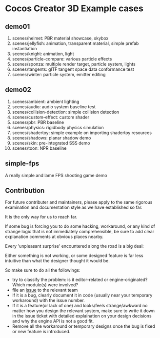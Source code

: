 # Cocos Creator 3D Example cases

## demo01

1. scenes/helmet: PBR material showcase, skybox
2. scenes/jellyfish: animation, transparent material, simple prefab instantiation
3. scenes/knight: animation, light
3. scenes/particle-compare: various particle effects
5. scenes/sponza: multiple render target, particle system, lights
5. scenes/tangents: glTF tangent space data conformance test
6. scenes/winter: particle system, emitter editing

## demo02

1. scenes/ambient: ambient lighting
2. scenes/audio: audio system baseline test
3. scenes/collision-detection: simple collision detection
4. scenes/custom-effect: custom shader
5. scenes/pbr: PBR baseline
6. scenes/physics: rigidbody physics simulation
7. scenes/shadertoy: simple example on importing shadertoy resources
8. scenes/shadows: planar shadow demo
9. scenes/skin: pre-integrated SSS demo
10. scenes/toon: NPR baseline

## simple-fps

A really simple and lame FPS shooting game demo

## Contribution

For future contributer and maintainers, please apply to the same rigorous examination and documentation style as we have established so far.

It is the only way for us to reach far.

If some bug is forcing you to do some hacking, workaround, or any kind of strange logic that is not immediately comprehensible, be sure to add clear explanation comments at obvious places nearby.

Every 'unpleasant surprise' encountered along the road is a big deal:

Either something is not working, or some designed feature is far less intuitive than what the designer thought it would be.

So make sure to do all the followings:

* try to classify the problem: is it editor-related or engine-originated? Which module(s) were involved?
* file an [issue](https://www.github.com/cocos-creator/engine/issues) to the relevant team
* If it is a bug, clearly document it in code (usually near your temporary workaround) with the issue number.
* If it is a feature(or lack of one) and looks/feels strange/awkward no matter how you design the relevant system, make sure to write it down in the issue ticket with detailed explaination on your design decisions and why the engine API is not a good fit.
* Remove all the workaround or temporary designs once the bug is fixed or new feature is introduced.
